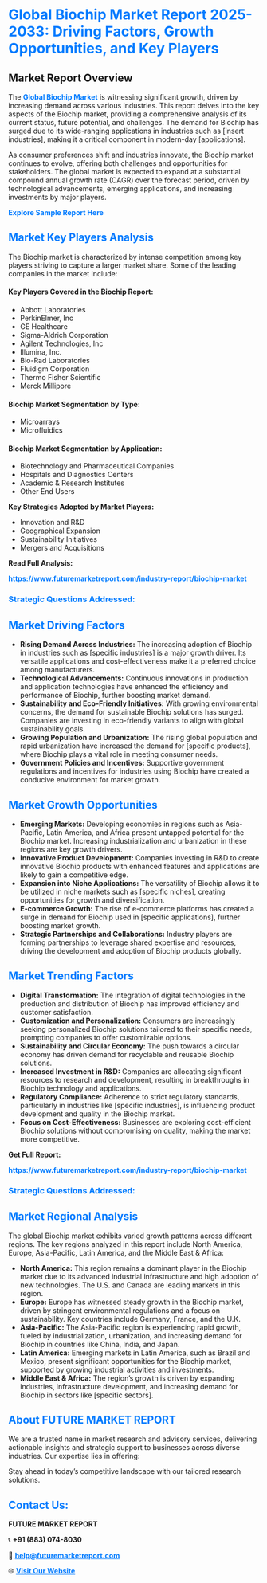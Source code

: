 <h1 style="color: #007BFF;">Global Biochip Market Report 2025-2033: Driving Factors, Growth Opportunities, and Key Players</h1>

<section id="overview">
<h2>Market Report Overview</h2>
<p>The <a href="https://www.futuremarketreport.com/industry-report/biochip-market" style="color: #007BFF; text-decoration: none;"><strong>Global Biochip Market</strong></a> is witnessing significant growth, driven by increasing demand across various industries. This report delves into the key aspects of the Biochip market, providing a comprehensive analysis of its current status, future potential, and challenges. The demand for Biochip has surged due to its wide-ranging applications in industries such as [insert industries], making it a critical component in modern-day [applications].</p>
<p>As consumer preferences shift and industries innovate, the Biochip market continues to evolve, offering both challenges and opportunities for stakeholders. The global market is expected to expand at a substantial compound annual growth rate (CAGR) over the forecast period, driven by technological advancements, emerging applications, and increasing investments by major players.</p>
</section>

<section id="overview">
<p><a href="https://www.futuremarketreport.com/request-sample/reportId=47428" style="color: #007BFF; text-decoration: none;"><strong>Explore Sample Report Here</strong></a></p>
</section>

<section id="key-players">
<h2 style="color: #007BFF;">Market Key Players Analysis</h2>
<p>The Biochip market is characterized by intense competition among key players striving to capture a larger market share. Some of the leading companies in the market include:</p>
<h4>Key Players Covered in the Biochip Report:</h4>
<ul><li>Abbott Laboratories</li><li>PerkinElmer, Inc</li><li>GE Healthcare</li><li>Sigma-Aldrich Corporation</li><li>Agilent Technologies, Inc</li><li>Illumina, Inc.</li><li>Bio-Rad Laboratories</li><li>Fluidigm Corporation</li><li>Thermo Fisher Scientific</li><li>Merck Millipore</li></ul>
<h4>Biochip Market Segmentation by Type:</h4>
<ul><li>Microarrays</li><li>Microfluidics</li></ul>

<h4>Biochip Market Segmentation by Application:</h4>
<ul><li>Biotechnology and Pharmaceutical Companies</li><li>Hospitals and Diagnostics Centers</li><li>Academic &amp; Research Institutes</li><li>Other End Users</li></ul>
<p><strong>Key Strategies Adopted by Market Players:</strong></p>
<ul>
<li>Innovation and R&D</li>
<li>Geographical Expansion</li>
<li>Sustainability Initiatives</li>
<li>Mergers and Acquisitions</li>
</ul>
</section>

<section>
<p><strong>Read Full Analysis: </strong></p><a href="https://www.futuremarketreport.com/industry-report/biochip-market" style="color: #007BFF; text-decoration: none;"><strong>https://www.futuremarketreport.com/industry-report/biochip-market</strong></a>
<h3 style="color: #007BFF;">Strategic Questions Addressed:</h3>
</section>

<section id="driving-factors">
<h2 style="color: #007BFF;">Market Driving Factors</h2>
<ul>
<li><strong>Rising Demand Across Industries:</strong> The increasing adoption of Biochip in industries such as [specific industries] is a major growth driver. Its versatile applications and cost-effectiveness make it a preferred choice among manufacturers.</li>
<li><strong>Technological Advancements:</strong> Continuous innovations in production and application technologies have enhanced the efficiency and performance of Biochip, further boosting market demand.</li>
<li><strong>Sustainability and Eco-Friendly Initiatives:</strong> With growing environmental concerns, the demand for sustainable Biochip solutions has surged. Companies are investing in eco-friendly variants to align with global sustainability goals.</li>
<li><strong>Growing Population and Urbanization:</strong> The rising global population and rapid urbanization have increased the demand for [specific products], where Biochip plays a vital role in meeting consumer needs.</li>
<li><strong>Government Policies and Incentives:</strong> Supportive government regulations and incentives for industries using Biochip have created a conducive environment for market growth.</li>
</ul>
</section>

<section id="growth-opportunities">
<h2 style="color: #007BFF;">Market Growth Opportunities</h2>
<ul>
<li><strong>Emerging Markets:</strong> Developing economies in regions such as Asia-Pacific, Latin America, and Africa present untapped potential for the Biochip market. Increasing industrialization and urbanization in these regions are key growth drivers.</li>
<li><strong>Innovative Product Development:</strong> Companies investing in R&D to create innovative Biochip products with enhanced features and applications are likely to gain a competitive edge.</li>
<li><strong>Expansion into Niche Applications:</strong> The versatility of Biochip allows it to be utilized in niche markets such as [specific niches], creating opportunities for growth and diversification.</li>
<li><strong>E-commerce Growth:</strong> The rise of e-commerce platforms has created a surge in demand for Biochip used in [specific applications], further boosting market growth.</li>
<li><strong>Strategic Partnerships and Collaborations:</strong> Industry players are forming partnerships to leverage shared expertise and resources, driving the development and adoption of Biochip products globally.</li>
</ul>
</section>

<section id="trending-factors">
<h2 style="color: #007BFF;">Market Trending Factors</h2>
<ul>
<li><strong>Digital Transformation:</strong> The integration of digital technologies in the production and distribution of Biochip has improved efficiency and customer satisfaction.</li>
<li><strong>Customization and Personalization:</strong> Consumers are increasingly seeking personalized Biochip solutions tailored to their specific needs, prompting companies to offer customizable options.</li>
<li><strong>Sustainability and Circular Economy:</strong> The push towards a circular economy has driven demand for recyclable and reusable Biochip solutions.</li>
<li><strong>Increased Investment in R&D:</strong> Companies are allocating significant resources to research and development, resulting in breakthroughs in Biochip technology and applications.</li>
<li><strong>Regulatory Compliance:</strong> Adherence to strict regulatory standards, particularly in industries like [specific industries], is influencing product development and quality in the Biochip market.</li>
<li><strong>Focus on Cost-Effectiveness:</strong> Businesses are exploring cost-efficient Biochip solutions without compromising on quality, making the market more competitive.</li>
</ul>
</section>

<section>
<p><strong>Get Full Report: </strong></p><a href="https://www.futuremarketreport.com/industry-report/biochip-market" style="color: #007BFF; text-decoration: none;"><strong>https://www.futuremarketreport.com/industry-report/biochip-market</strong></a>
<h3 style="color: #007BFF;">Strategic Questions Addressed:</h3>
</section>


<section id="regional-analysis">
<h2 style="color: #007BFF;">Market Regional Analysis</h2>
<p>The global Biochip market exhibits varied growth patterns across different regions. The key regions analyzed in this report include North America, Europe, Asia-Pacific, Latin America, and the Middle East & Africa:</p>
<ul>
<li><strong>North America:</strong> This region remains a dominant player in the Biochip market due to its advanced industrial infrastructure and high adoption of new technologies. The U.S. and Canada are leading markets in this region.</li>
<li><strong>Europe:</strong> Europe has witnessed steady growth in the Biochip market, driven by stringent environmental regulations and a focus on sustainability. Key countries include Germany, France, and the U.K.</li>
<li><strong>Asia-Pacific:</strong> The Asia-Pacific region is experiencing rapid growth, fueled by industrialization, urbanization, and increasing demand for Biochip in countries like China, India, and Japan.</li>
<li><strong>Latin America:</strong> Emerging markets in Latin America, such as Brazil and Mexico, present significant opportunities for the Biochip market, supported by growing industrial activities and investments.</li>
<li><strong>Middle East & Africa:</strong> The region’s growth is driven by expanding industries, infrastructure development, and increasing demand for Biochip in sectors like [specific sectors].</li>
</ul>
</section>

<footer>
<h2 style="color: #007BFF;">About FUTURE MARKET REPORT</h2>
<p>We are a trusted name in market research and advisory services, delivering actionable insights and strategic support to businesses across diverse industries. Our expertise lies in offering:</p>

<p>Stay ahead in today’s competitive landscape with our tailored research solutions.</p>

<h2 style="color: #007BFF;">Contact Us:</h2>
<p><strong>FUTURE MARKET REPORT</strong></p>
<p>📞 <strong>+91 (883) 074-8030</strong></p>
<p>📧 <strong><a href="mailto:help@futuremarketreport.com" style="color: #007BFF;">help@futuremarketreport.com</a></strong></p>
<p>🌐 <strong><a href="https://www.futuremarketreport.com/" style="color: #007BFF;">Visit Our Website</a></strong></p>
</footer>